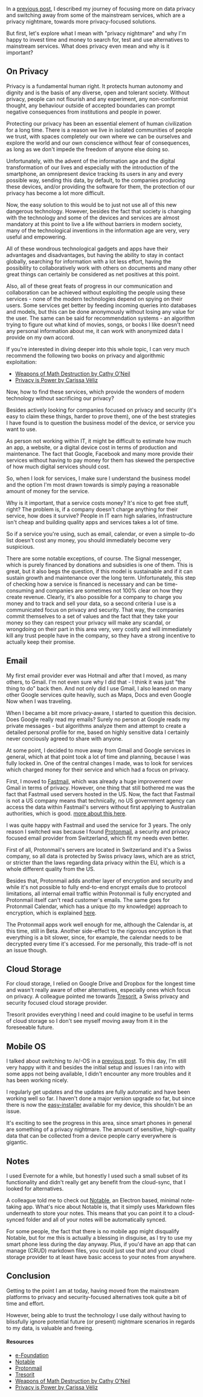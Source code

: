 In a [previous post](https://zupzup.org/e-os-android-without-google/), I described my journey of focusing more on data privacy and switching away from some of the mainstream services, which are a privacy nightmare, towards more privacy-focused solutions.

But first, let's explore what I mean with "privacy nightmare" and why I'm happy to invest time and money to search for, test and use alternatives to mainstream services. What does privacy even mean and why is it important?

## On Privacy

Privacy is a fundamental human right. It protects human autonomy and dignity and is the basis of any diverse, open and tolerant society. Without privacy, people can not flourish and any experiment, any non-conformist thought, any behaviour outside of accepted boundaries can prompt negative consequences from institutions and people in power.

Protecting our privacy has been an essential element of human civilization for a long time. There is a reason we live in isolated communities of people we trust, with spaces completely our own where we can be ourselves and explore the world and our own conscience without fear of consequences, as long as we don't impede the freedom of anyone else doing so.

Unfortunately, with the advent of the information age and the digital transformation of our lives and especially with the introduction of the smartphone, an omnipresent device tracking its users in any and every possible way, sending this data, by default, to the companies producing these devices, and/or providing the software for them, the protection of our privacy has become a lot more difficult.

Now, the easy solution to this would be to just not use all of this new dangerous technology. However, besides the fact that society is changing with the technology and some of the devices and services are almost mandatory at this point to live a life without barriers in modern society, many of the technological inventions in the information age are very, very useful and empowering.

All of these wondrous technological gadgets and apps have their advantages and disadvantages, but having the ability to stay in contact globally, searching for information with a lot less effort, having the possibility to collaboratively work with others on documents and many other great things can certainly be considered as net positives at this point.

Also, all of these great feats of progress in our communication and collaboration can be achieved without exploiting the people using these services - none of the modern technologies depend on spying on their users. Some services get better by feeding incoming queries into databases and models, but this can be done anonymously without losing any value for the user. The same can be said for recommendation systems - an algorithm trying to figure out what kind of movies, songs, or books I like doesn't need any personal information about me, it can work with anonymized data I provide on my own accord.

If you're interested in diving deeper into this whole topic, I can very much recommend the following two books on privacy and algorithmic exploitation:

* [Weapons of Math Destruction by Cathy O'Neil](https://weaponsofmathdestructionbook.com/)
* [Privacy is Power by Carissa Véliz](https://www.carissaveliz.com/books)

Now, how to find these services, which provide the wonders of modern technology without sacrificing our privacy?

Besides actively looking for companies focused on privacy and security (it's easy to claim these things, harder to prove them), one of the best strategies I have found is to question the business model of the device, or service you want to use.

As person not working within IT, it might be difficult to estimate how much an app, a website, or a digital device cost in terms of production and maintenance. The fact that Google, Facebook and many more provide their services without having to pay money for them has skewed the perspective of how much digital services should cost.

So, when I look for services, I make sure I understand the business model and the option I'm most drawn towards is simply paying a reasonable amount of money for the service.

Why is it important, that a service costs money? It's nice to get free stuff, right? The problem is, if a company doesn't charge anything for their service, how does it survive? People in IT earn high salaries, infrastructure isn't cheap and building quality apps and services takes a lot of time.

So if a service you're using, such as email, calendar, or even a simple to-do list doesn't cost any money, you should immediately become very suspicious.

There are some notable exceptions, of course. The Signal messenger, which is purely financed by donations and subsidies is one of them. This is great, but it also begs the question, if this model is sustainable and if it can sustain growth and maintenance over the long term.
Unfortunately, this step of checking how a service is financed is necessary and can be time-consuming and companies are sometimes not 100% clear on how they create revenue. Clearly, it's also possible for a company to charge you money and to track and sell your data, so a second criteria I use is a communicated focus on privacy and security. That way, the companies commit themselves to a set of values and the fact that they take your money so they can respect your privacy will make any scandal, or wrongdoing on their part in this area very, very costly and will immediately kill any trust people have in the company, so they have a strong incentive to actually keep their promise.

## Email

My first email provider ever was Hotmail and after that I moved, as many others, to Gmail. I'm not even sure why I did that - I think it was just "the thing to do" back then. And not only did I use Gmail, I also leaned on many other Google services quite heavily, such as Maps, Docs and even Google Now when I was traveling.

When I became a bit more privacy-aware, I started to question this decision. Does Google really read my emails? Surely no person at Google reads my private messages - but algorithms analyze them and attempt to create a detailed personal profile for me, based on highly sensitive data I certainly never conciously agreed to share with anyone.

At some point, I decided to move away from Gmail and Google services in general, which at that point took a lot of time and planning, because I was fully locked in. One of the central changes I made, was to look for services which charged money for their service and which had a focus on privacy.

First, I moved to [Fastmail](https://fastmail.com/), which was already a huge improvement over Gmail in terms of privacy. However, one thing that still bothered me was the fact that Fastmail used servers hosted in the US. Now, the fact that Fastmail is not a US company means that technically, no US government agency can access the data within Fastmail's servers without first applying to Australian authorities, which is good. [more about this here](https://fastmail.blog/company/fastmails-servers-are-in-the-us-what-this-means-for-you/).

I was quite happy with Fastmail and used the service for 3 years. The only reason I switched was because I found [Protonmail](https://protonmail.com), a security and privacy focused email provider from Switzerland, which fit my needs even better.

First of all, Protonmail's servers are located in Switzerland and it's a Swiss company, so all data is protected by Swiss privacy laws, which are as strict, or stricter than the laws regarding data privacy within the EU, which is a whole different quality from the US.

Besides that, Protonmail adds another layer of encryption and security and while it's not possible to fully end-to-end encrypt emails due to protocol limitations, all internal email traffic within Protonmail is fully encrypted and Protonmail itself can't read customer's emails. The same goes for Protonmail Calendar, which has a unique (to my knowledge) approach to encryption, which is explained [here](https://protonmail.com/blog/protoncalendar-beta-announcement/).

The Protonmail apps work well enough for me, although the Calendar is, at this time, still in Beta. Another side-effect to the rigorous encryption is that everything is a bit slower, since, for example, the calendar needs to be decrypted every time it's accessed. For me personally, this trade-off is not an issue though.

## Cloud Storage

For cloud storage, I relied on Google Drive and Dropbox for the longest time and wasn't really aware of other alternatives, especially ones which focus on privacy. A colleague pointed me towards [Tresorit](https://tresorit.com/), a Swiss privacy and security focused cloud storage provider.

Tresorit provides everything I need and could imagine to be useful in terms of cloud storage so I don't see myself moving away from it in the foreseeable future.

## Mobile OS

I talked about switching to /e/-OS in a [previous post](https://zupzup.org/e-os-android-without-google/). To this day, I'm still very happy with it and besides the initial setup and issues I ran into with some apps not being available, I didn't encounter any more troubles and it has been working nicely.

I regularly get updates and the updates are fully automatic and have been working well so far. I haven't done a major version upgrade so far, but since there is now the [easy-installer](https://doc.e.foundation/easy-installer) available for my device, this shouldn't be an issue.

It's exciting to see the progress in this area, since smart phones in general are something of a privacy nightmare. The amount of sensitive, high-quality data that can be collected from a device people carry everywhere is gigantic.

## Notes

I used Evernote for a while, but honestly I used such a small subset of its functionality and didn't really get any benefit from the cloud-sync, that I looked for alternatives.

A colleague told me to check out [Notable](https://github.com/notable/notable), an Electron based, minimal note-taking app. What's nice about Notable is, that it simply uses Markdown files underneath to store your notes. This means that you can point it to a cloud-synced folder and all of your notes will be automatically synced.

For some people, the fact that there is no mobile app might disqualify Notable, but for me this is actually a blessing in disguise, as I try to use my smart phone less during the day anyway. Plus, if you'd have an app that can manage (CRUD) markdown files, you could just use that and your cloud storage provider to at least have basic access to your notes from anywhere.

## Conclusion

Getting to the point I am at today, having moved from the mainstream platforms to privacy and security-focused alternatives took quite a bit of time and effort.

However, being able to trust the technology I use daily without having to blissfully ignore potential future (or present) nightmare scenarios in regards to my data, is valuable and freeing.


#### Resources

* [e-Foundation](https://e.foundation/)
* [Notable](https://github.com/notable/notable)
* [Protonmail](https://protonmail.com)
* [Tresorit](https://tresorit.com/)
* [Weapons of Math Destruction by Cathy O'Neil](https://weaponsofmathdestructionbook.com/)
* [Privacy is Power by Carissa Véliz](https://www.carissaveliz.com/books)
